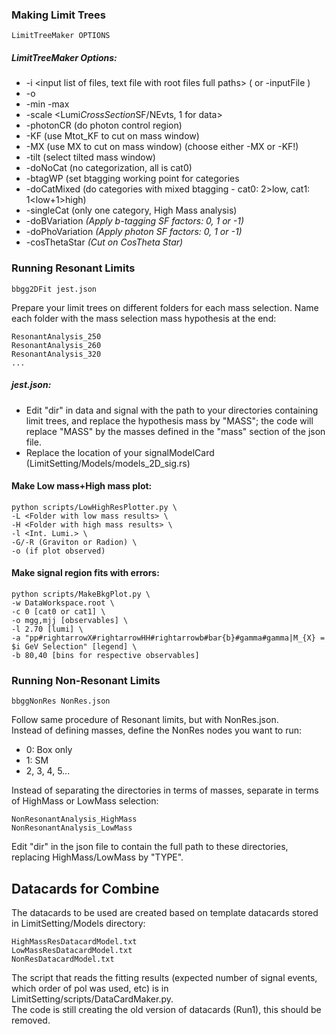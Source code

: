 ### Making Limit Trees
```
LimitTreeMaker OPTIONS
```   

##### LimitTreeMaker Options:   
* -i <input list of files, text file with root files full paths> ( or -inputFile <single root file> )   
* -o <output location>   
* -min <min mtot> -max <max mtot>   
* -scale <Lumi*CrossSection*SF/NEvts, 1 for data>   
* -photonCR (do photon control region)   
* -KF (use Mtot_KF to cut on mass window)   
* -MX (use MX to cut on mass window) (choose either -MX or -KF!)   
* -tilt (select tilted mass window)   
* -doNoCat (no categorization, all is cat0)   
* -btagWP <WP> (set btagging working point for categories   
* -doCatMixed (do categories with mixed btagging - cat0: 2>low, cat1: 1<low+1>high)   
* -singleCat (only one category, High Mass analysis)   
* -doBVariation <VAR> (Apply b-tagging SF factors: 0, 1 or -1)
* -doPhoVariation <VAR> (Apply photon SF factors: 0, 1 or -1)
* -cosThetaStar <VAR> (Cut on CosTheta Star)
                                
### Running Resonant Limits
```
bbgg2DFit jest.json
```

Prepare your limit trees on different folders for each mass selection. Name each folder with the mass selection mass hypothesis at the end:   
```
ResonantAnalysis_250   
ResonantAnalysis_260   
ResonantAnalysis_320
...
```

##### jest.json:   
* Edit "dir" in data and signal with the path to your directories containing limit trees, and replace the hypothesis mass by "MASS"; the code will replace "MASS" by the masses defined in the "mass" section of the json file.   
* Replace the location of your signalModelCard (LimitSetting/Models/models_2D_sig.rs)   

#### Make Low mass+High mass plot:   
```
python scripts/LowHighResPlotter.py \
-L <Folder with low mass results> \
-H <Folder with high mass results> \
-l <Int. Lumi.> \
-G/-R (Graviton or Radion) \
-o (if plot observed)
```   

#### Make signal region fits with errors:   
```
python scripts/MakeBkgPlot.py \
-w DataWorkspace.root \
-c 0 [cat0 or cat1] \
-o mgg,mjj [observables] \
-l 2.70 [lumi] \
-a "pp#rightarrowX#rightarrowHH#rightarrowb#bar{b}#gamma#gamma|M_{X} = $i GeV Selection" [legend] \
-b 80,40 [bins for respective observables]   
```     

### Running Non-Resonant Limits
```
bbggNonRes NonRes.json
```   

Follow same procedure of Resonant limits, but with NonRes.json.   
Instead of defining masses, define the NonRes nodes you want to run:
* 0: Box only
* 1: SM
* 2, 3, 4, 5...

Instead of separating the directories in terms of masses, separate in terms of HighMass or LowMass selection:
```
NonResonantAnalysis_HighMass
NonResonantAnalysis_LowMass
```
Edit "dir" in the json file to contain the full path to these directories, replacing HighMass/LowMass by "TYPE".

## Datacards for Combine
The datacards to be used are created based on template datacards stored in LimitSetting/Models directory:
```
HighMassResDatacardModel.txt
LowMassResDatacardModel.txt
NonResDatacardModel.txt
```
The script that reads the fitting results (expected number of signal events, which order of pol was used, etc) is in LimitSetting/scripts/DataCardMaker.py.   
The code is still creating the old version of datacards (Run1), this should be removed.

